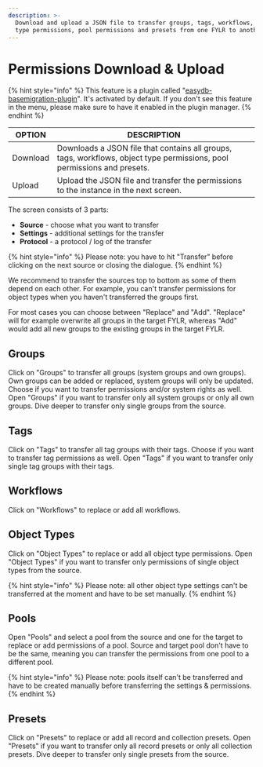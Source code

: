 ```yaml
---
description: >-
  Download and upload a JSON file to transfer groups, tags, workflows, object
  type permissions, pool permissions and presets from one FYLR to another.
---
```


# Permissions Download & Upload

{% hint style="info" %}
This feature is a plugin called "[easydb-basemigration-plugin](https://github.com/programmfabrik/easydb-basemigration-plugin)". It's activated by default. If you don't see this feature in the menu, please make sure to have it enabled in the plugin manager.
{% endhint %}



| OPTION   | DESCRIPTION                                                                                                             |
| -------- | ----------------------------------------------------------------------------------------------------------------------- |
| Download | Downloads a JSON file that contains all groups, tags, workflows, object type permissions, pool permissions and presets. |
| Upload   | Upload the JSON file and transfer the permissions to the instance in the next screen.                                   |

The screen consists of 3 parts:

* **Source** - choose what you want to transfer
* **Settings** - additional settings for the transfer
* **Protocol** - a protocol / log of the transfer

{% hint style="info" %}
Please note: you have to hit "Transfer" before clicking on the next source or closing the dialogue.&#x20;
{% endhint %}



We recommend to transfer the sources top to bottom as some of them depend on each other. For example, you can't transfer permissions for object types when you haven't transferred the groups first.

For most cases you can choose between "Replace" and "Add". "Replace" will for example overwrite all groups in the target FYLR, whereas "Add" would add all new groups to the existing groups in the target FYLR.



## Groups

Click on "Groups" to transfer all groups (system groups and own groups). Own groups can be added or replaced, system groups will only be updated. Choose if you want to transfer permissions and/or system rights as well. Open "Groups" if you want to transfer only all system groups or only all own groups. Dive deeper to transfer only single groups from the source.

## Tags

Click on "Tags" to transfer all tag groups with their tags. Choose if you want to transfer tag permissions as well. Open "Tags" if you want to transfer only single tag groups with their tags.

## Workflows

Click on "Workflows" to replace or add all workflows.&#x20;

## Object Types

Click on "Object Types" to replace or add all object type permissions. Open "Object Types" if you want to transfer only permissions of single object types from the source.

{% hint style="info" %}
Please note: all other object type settings can't be transferred at the moment and have to be set manually.
{% endhint %}

## Pools

Open "Pools" and select a pool from the source and one for the target to replace or add permissions of a pool. Source and target pool don't have to be the same, meaning you can transfer the permissions from one pool to a different pool.&#x20;

{% hint style="info" %}
Please note: pools itself can't be transferred and have to be created manually before transferring the settings & permissions.
{% endhint %}

## Presets

Click on "Presets" to replace or add all record and collection presets. Open "Presets" if you want to transfer only all record presets or only all collection presets. Dive deeper to transfer only single presets from the source.

